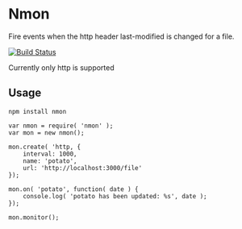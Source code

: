 # Nmon
Fire events when the http header last-modified is changed for a file.

 [![Build Status](https://secure.travis-ci.org/qbit/nmon.png)](http://travis-ci.org/qbit/nmon)

 Currently only http is supported

 ## Usage

	npm install nmon
	
	var nmon = require( 'nmon' );
	var mon = new nmon();

	mon.create( 'http, {
		interval: 1000,
		name: 'potato',
		url: 'http://localhost:3000/file'
	});

	mon.on( 'potato', function( date ) {
		console.log( 'potato has been updated: %s', date );
	});

	mon.monitor();

